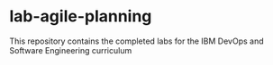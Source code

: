 # lab-agile-planning
This repository contains the completed labs for the IBM DevOps and Software Engineering curriculum
